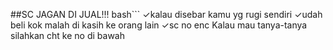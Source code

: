 ##SC JAGAN DI JUAL!!!
bash```
✓kalau disebar kamu yg rugi sendiri
✓udah beli kok malah di kasih ke orang lain
✓sc no enc
    Kalau mau tanya-tanya silahkan cht ke no di bawah
```
